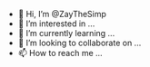 - 👋 Hi, I’m @ZayTheSimp
- 👀 I’m interested in ...
- 🌱 I’m currently learning ...
- 💞️ I’m looking to collaborate on ...
- 📫 How to reach me ...

<!---
ZayTheSimp/ZayTheSimp is a ✨ special ✨ repository because its `README.md` (this file) appears on your GitHub profile.
You can click the Preview link to take a look at your changes.
--->
